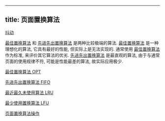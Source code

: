 
---
title: 页面置换算法
---

[抖动](/408/operating-system/抖动.md#:embed)

[最佳置换算法](/408/operating-system/最佳置换算法.md) 和 [先进先出置换算法](/408/operating-system/先进先出置换算法.md) 是两种⽐较极端的算法. [最佳置换算法](/408/operating-system/最佳置换算法.md) 是⼀种理想化的算法, 它具有最好的性能, 但实际上是⽆法实现的. 通常使⽤ [最佳置换算法](/408/operating-system/最佳置换算法.md) 作为标准, 来评价其它算法的优劣. [先进先出置换算法](/408/operating-system/先进先出置换算法.md) 是最直观的算法, 由于与通常页⾯的使⽤规律不符, 可能是性能最差的算法, 故实际应⽤极少. 

[最佳置换算法 OPT](/408/operating-system/最佳置换算法.md#:embed)

[先进先出置换算法 FIFO](/408/operating-system/先进先出置换算法.md#:embed)

[最近最久未使用算法 LRU](/408/operating-system/最近最久未使用.md#:embed)

[最少使用置换算法 LFU](/408/operating-system/最少使用置换算法.md#:embed)

[页面置换算法操作](/408/operating-system/页面置换算法操作.md#:embed)

